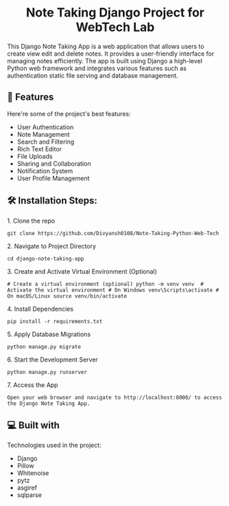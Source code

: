 <h1 align="center" id="title">Note Taking Django Project for WebTech Lab</h1>

<p id="description">This Django Note Taking App is a web application that allows users to create view edit and delete notes. It provides a user-friendly interface for managing notes efficiently. The app is built using Django a high-level Python web framework and integrates various features such as authentication static file serving and database management.</p>

  
  
<h2>🧐 Features</h2>

Here're some of the project's best features:

*   User Authentication
*   Note Management
*   Search and Filtering
*   Rich Text Editor
*   File Uploads
*   Sharing and Collaboration
*   Notification System
*   User Profile Management

<h2>🛠️ Installation Steps:</h2>

<p>1. Clone the repo</p>

```
git clone https://github.com/Divyansh0108/Note-Taking-Python-Web-Tech
```

<p>2. Navigate to Project Directory</p>

```
cd django-note-taking-app
```

<p>3. Create and Activate Virtual Environment (Optional)</p>

```
# Create a virtual environment (optional) python -m venv venv  # Activate the virtual environment # On Windows venv\Scripts\activate # On macOS/Linux source venv/bin/activate
```

<p>4. Install Dependencies</p>

```
pip install -r requirements.txt
```

<p>5. Apply Database Migrations</p>

```
python manage.py migrate
```

<p>6. Start the Development Server</p>

```
python manage.py runserver
```

<p>7. Access the App</p>

```
Open your web browser and navigate to http://localhost:8000/ to access the Django Note Taking App.
```

  
  
<h2>💻 Built with</h2>

Technologies used in the project:

*   Django
*   Pillow
*   Whitenoise
*   pytz
*   asgiref
*   sqlparse
